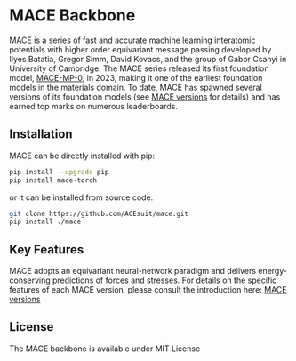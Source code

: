 # MACE Backbone

MACE is a series of fast and accurate machine learning interatomic potentials with higher order equivariant message passing developed by Ilyes Batatia, Gregor Simm, David Kovacs, and the group of Gabor Csanyi in University of Cambridge. The MACE series released its first foundation model, [MACE-MP-0](https://arxiv.org/abs/2401.00096), in 2023, making it one of the earliest foundation models in the materials domain. To date, MACE has spawned several versions of its foundation models (see [MACE versions](https://github.com/ACEsuit/mace-foundations) for details) and has earned top marks on numerous leaderboards.

## Installation

MACE can be directly installed with pip:

```bash
pip install --upgrade pip
pip install mace-torch
```

or it can be installed from source code:

```bash
git clone https://github.com/ACEsuit/mace.git
pip install ./mace
```

## Key Features

MACE adopts an equivariant neural-network paradigm and delivers energy-conserving predictions of forces and stresses. For details on the specific features of each MACE version, please consult the introduction here: [MACE versions](https://github.com/ACEsuit/mace-foundations)

## License

The MACE backbone is available under MIT License